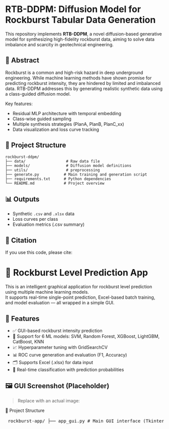 # RTB-DDPM: Diffusion Model for Rockburst Tabular Data Generation

This repository implements **RTB-DDPM**, a novel diffusion-based generative model for synthesizing high-fidelity rockburst data, aiming to solve data imbalance and scarcity in geotechnical engineering.

## 🧠 Abstract

Rockburst is a common and high-risk hazard in deep underground engineering. While machine learning methods have shown promise for predicting rockburst intensity, they are hindered by limited and imbalanced data. RTB-DDPM addresses this by generating realistic synthetic data using a class-guided diffusion model.

Key features:
- Residual MLP architecture with temporal embedding
- Class-wise guided sampling
- Multiple synthesis strategies (PlanA, PlanB, PlanC_xx)
- Data visualization and loss curve tracking

## 📁 Project Structure

```
rockburst-ddpm/
├── data/                  # Raw data file 
├── models/                # Diffusion model definitions
├── utils/                 # preprocessing
├── generate.py           # Main training and generation script
├── requirements.txt      # Python dependencies
└── README.md             # Project overview
```



## 📊 Outputs

- Synthetic `.csv` and `.xlsx` data
- Loss curves per class
- Evaluation metrics (.csv summary)

## 📜 Citation

If you use this code, please cite:

# 🧠 Rockburst Level Prediction App

This is an intelligent graphical application for rockburst level prediction using multiple machine learning models.  
It supports real-time single-point prediction, Excel-based batch training, and model evaluation — all wrapped in a simple GUI.

## 📌 Features

- ✅ GUI-based rockburst intensity prediction  
- 🧪 Support for 6 ML models: SVM, Random Forest, XGBoost, LightGBM, CatBoost, KNN  
- 📈 Hyperparameter tuning with GridSearchCV  
- 📊 ROC curve generation and evaluation (F1, Accuracy)  
- 🗂️ Supports Excel (.xlsx) for data input  
- 🧠 Real-time classification with prediction probabilities  

## 🖼️ GUI Screenshot (Placeholder)

> Replace with an actual image:

📁 Project Structure
<pre> rockburst-app/ ├── app_gui.py # Main GUI interface (Tkinter-based) ├── config.py # Label mappings, model paths, CV settings ├── model_loader.py # Load pre-trained .pkl models ├── predict.py # Perform single-sample predictions ├── train_models.py # Train 6 ML models with GridSearchCV ├── requirements.txt # Python dependencies ├── README.md # Project documentation │ ├── utils/ │ ├── data_utils.py # Read and preprocess Excel files │ └── __init__.py # (optional for packaging) │ ├── models/ # Saved models by category │ ├── SVM/ │ │ └── SVM_best_model.pkl │ ├── RandomForest/ │ ├── XGBoost/ │ ├── LightGBM/ │ ├── CatBoost/ │ └── KNN/ │ └── assets/ └── 岩爆背景图1.jpg # Background image used in GUI </pre>


